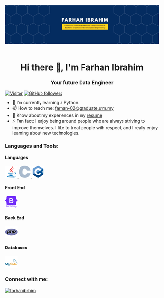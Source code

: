 ![MasterHead](./1680686961089.jpg)
<br/><br/>
<h1 align="center">Hi there 👋, I'm Farhan Ibrahim</h1>
<h3 align="center">Your future Data Engineer</h3>

[![Visitor](https://visitor-badge.laobi.icu/badge?page_id=farhanibrhim.farhanibrhim)](https://github.com/farhanibrhim) [![GitHub followers](https://img.shields.io/github/followers/farhanibrhim.svg?style=social&label=Follow)](https://github.com/farhanibrhim?tab=followers)
- 🌱 I’m currently learning a Python.
- 📫 How to reach me: farhan-02@graduate.utm.my
- 📄 Know about my experiences in my [resume]()
- ⚡ Fun fact: I enjoy being around people who are always striving to improve themselves. I like to treat people with respect, and I really enjoy learning about new technologies.

<h3 align="left">Languages and Tools:</h3>
<h4>Languages</h4>
<a href="https://www.java.com" target="_blank" rel="noreferrer"> <img src="https://raw.githubusercontent.com/devicons/devicon/master/icons/java/java-original.svg" alt="java" width="40" height="40"/> </a>
<a href="https://www.cprogramming.com/" target="_blank" rel="noreferrer"> <img src="https://raw.githubusercontent.com/devicons/devicon/master/icons/c/c-original.svg" alt="c" width="40" height="40"/> </a> <a href="https://www.w3schools.com/cpp/" target="_blank" rel="noreferrer"> <img src="https://raw.githubusercontent.com/devicons/devicon/master/icons/cplusplus/cplusplus-original.svg" alt="cplusplus" width="40" height="40"/> </a>

<h4>Front End</h4>
<a href="https://getbootstrap.com" target="_blank" rel="noreferrer"> <img src="https://raw.githubusercontent.com/devicons/devicon/master/icons/bootstrap/bootstrap-plain-wordmark.svg" alt="bootstrap" width="40" height="40"/> </a>

<h4>Back End</h4>
<a href="https://getbootstrap.com" target="_blank" rel="noreferrer"> <img src="https://github.com/devicons/devicon/blob/master/icons/php/php-original.svg" alt="php" width="40" height="40"/> </a>

<h4>Databases</h4>
<a href="https://www.mysql.com/" target="_blank" rel="noreferrer"> <img src="https://raw.githubusercontent.com/devicons/devicon/master/icons/mysql/mysql-original-wordmark.svg" alt="mysql" width="40" height="40"/> </a>

<h3 align="left">Connect with me:</h3>
<p align="left">
<a href="https://linkedin.com/in/farhanibrhim" target="blank"><img align="center" src="https://raw.githubusercontent.com/rahuldkjain/github-profile-readme-generator/master/src/images/icons/Social/linked-in-alt.svg" alt="farhanibrhim" height="30" width="40" /></a>

